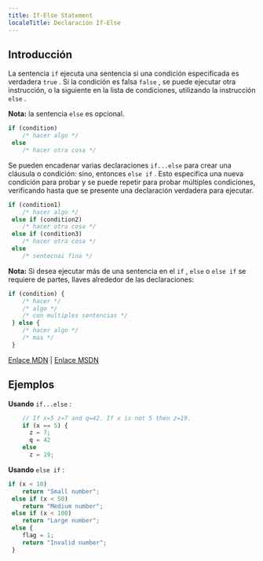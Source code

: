 ```yaml
---
title: If-Else Statement
localeTitle: Declaración If-Else
---
```

## Introducción

La sentencia `if` ejecuta una sentencia si una condición especificada es verdadera `true` . Si la condición es falsa `false` , se puede ejecutar otra instrucción, o la siguiente en la lista de condiciones, utilizando la instrucción `else` .

**Nota:** la sentencia `else` es opcional.

```javascript
if (condition) 
    /* hacer algo */ 
 else 
    /* hacer otra cosa */ 
```

Se pueden encadenar varias declaraciones `if...else` para crear una cláusula o condición: sino, entonces `else if` . Esto especifica una nueva condición para probar y se puede repetir para probar múltiples condiciones, verificando hasta que se presente una declaración verdadera para ejecutar.

```javascript
if (condition1) 
    /* hacer algo */ 
 else if (condition2) 
    /* hacer otra cosa */ 
 else if (condition3) 
    /* hacer otra cosa */ 
 else 
    /* sentecnai fina */ 
```

**Nota:** Si desea ejecutar más de una sentencia en el `if` , `else` o `else if` se requiere de partes, llaves alrededor de las declaraciones:

```javascript
if (condition) { 
    /* hacer */ 
    /* algo */ 
    /* con multiples sentencias */ 
 } else { 
    /* hacer algo */ 
    /* mas */ 
 } 
```

[Enlace MDN](https://developer.mozilla.org/en-US/docs/Web/JavaScript/Reference/Statements/if…else) | [Enlace MSDN](https://msdn.microsoft.com/en-us/library/85yyde5c.aspx)

## Ejemplos

**Usando** `if...else` :

```javascript
    // If x=5 z=7 and q=42. If x is not 5 then z=19. 
    if (x == 5) { 
      z = 7; 
      q = 42 
    else 
      z = 19; 
```

**Usando** `else if` :

```javascript
if (x < 10) 
    return "Small number"; 
 else if (x < 50) 
    return "Medium number"; 
 else if (x < 100) 
    return "Large number"; 
 else { 
    flag = 1; 
    return "Invalid number"; 
 } 

```
